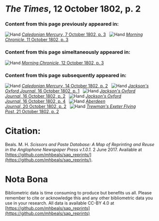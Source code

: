 # *The Times*, 12 October 1802, p. 2  
  
### Content from this page previously appeared in:  
![Hand](http://scissorsandpaste.net/wp-content/uploads/2017/06/smallhandpointer.png) [*Caledonian Mercury*, 7 October 1802, p. 3](https://mhbeals.github.io/sap_html/Caledonian-Mercury/Caledonian-Mercury-7-October-1802-p-3)  
![Hand](http://scissorsandpaste.net/wp-content/uploads/2017/06/smallhandpointer.png) [*Morning Chronicle*, 11 October 1802, p. 3](https://mhbeals.github.io/sap_html/Morning-Chronicle/Morning-Chronicle-11-October-1802-p-3)  
  
### Content from this page simeltaneously appeared in:  
![Hand](http://scissorsandpaste.net/wp-content/uploads/2017/06/smallhandpointer.png) [*Morning Chronicle*, 12 October 1802, p. 3](https://mhbeals.github.io/sap_html/Morning-Chronicle/Morning-Chronicle-12-October-1802-p-3)  
  
### Content from this page subsequently appeared in:  
![Hand](http://scissorsandpaste.net/wp-content/uploads/2017/06/smallhandpointer.png) [*Caledonian Mercury*, 14 October 1802, p. 2](https://mhbeals.github.io/sap_html/Caledonian-Mercury/Caledonian-Mercury-14-October-1802-p-2)  
![Hand](http://scissorsandpaste.net/wp-content/uploads/2017/06/smallhandpointer.png) [*Jackson's Oxford Journal*, 16 October 1802, p. 1](https://mhbeals.github.io/sap_html/Jackson's-Oxford-Journal/Jackson's-Oxford-Journal-16-October-1802-p-1)  
![Hand](http://scissorsandpaste.net/wp-content/uploads/2017/06/smallhandpointer.png) [*Jackson's Oxford Journal*, 16 October 1802, p. 2](https://mhbeals.github.io/sap_html/Jackson's-Oxford-Journal/Jackson's-Oxford-Journal-16-October-1802-p-2)  
![Hand](http://scissorsandpaste.net/wp-content/uploads/2017/06/smallhandpointer.png) [*Jackson's Oxford Journal*, 16 October 1802, p. 4](https://mhbeals.github.io/sap_html/Jackson's-Oxford-Journal/Jackson's-Oxford-Journal-16-October-1802-p-4)  
![Hand](http://scissorsandpaste.net/wp-content/uploads/2017/06/smallhandpointer.png) [*Aberdeen Journal*, 20 October 1802, p. 2](https://mhbeals.github.io/sap_html/Aberdeen-Journal/Aberdeen-Journal-20-October-1802-p-2)  
![Hand](http://scissorsandpaste.net/wp-content/uploads/2017/06/smallhandpointer.png) [*Trewman's Exeter Flying Post*, 21 October 1802, p. 2](https://mhbeals.github.io/sap_html/Trewman's-Exeter-Flying-Post/Trewman's-Exeter-Flying-Post-21-October-1802-p-2)  


# Citation: 

Beals. M. H. *Scissors and Paste Database: A Map of Reprinting and Reuse in the Anglophone Newspaper Press v.1.0.1.* 2 June 2017. Available at [https://github.com/mhbeals/sap_reprints/](https://github.com/mhbeals/sap_reprints/). 

# Nota Bona

Bibliometric data is time consuming to produce but benefits us all. Please remember to cite or acknowledge this and any other bibliometric data you use in your research. All data is available CC-BY 4.0 at [https://github.com/mhbeals/sap_reprints](https://github.com/mhbeals/sap_reprints)
